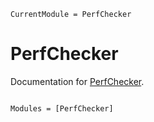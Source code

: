 ```@meta
CurrentModule = PerfChecker
```

# PerfChecker

Documentation for [PerfChecker](https://github.com/JuliaConstraints/PerfChecker.jl).

```@index
```

```@autodocs
Modules = [PerfChecker]
```

